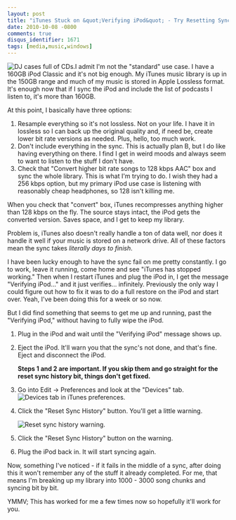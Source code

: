 ```yaml
---
layout: post
title: "iTunes Stuck on &quot;Verifying iPod&quot; - Try Resetting Sync History"
date: 2010-10-08 -0800
comments: true
disqus_identifier: 1671
tags: [media,music,windows]
---
```

![DJ cases full of
CDs.](https://hyqi8g.blu.livefilestore.com/y2pNgWdspUW_6kXSF_KlAK2VsOyllSawWdONti3qeW43ING_cbDUD3iasp9UNESdUI3qnumjMAy8K-n8lx-C815YyCFwMUIVkKFEMrGV9wLvJE/20101008cdcases.jpg?psid=1)I
admit I'm not the "standard" use case. I have a 160GB iPod Classic and
it's not big enough. My iTunes music library is up in the 150GB range
and much of my music is stored in Apple Lossless format. It's enough now
that if I sync the iPod and include the list of podcasts I listen to,
it's more than 160GB.

At this point, I basically have three options:

1.  Resample everything so it's not lossless. Not on your life. I have
    it in lossless so I can back up the original quality and, if need
    be, create lower bit rate versions as needed. Plus, hello, too much
    work.
2.  Don't include everything in the sync. This is actually plan B, but I
    do like having everything on there. I find I get in weird moods and
    always seem to want to listen to the stuff I don't have.
3.  Check that "Convert higher bit rate songs to 128 kbps AAC" box and
    sync the whole library. This is what I'm trying to do. I wish they
    had a 256 kbps option, but my primary iPod use case is listening
    with reasonably cheap headphones, so 128 isn't killing me.

When you check that "convert" box, iTunes recompresses anything higher
than 128 kbps on the fly. The source stays intact, the iPod gets the
converted version. Saves space, and I get to keep my library.

Problem is, iTunes also doesn't really handle a ton of data well, nor
does it handle it well if your music is stored on a network drive. All
of these factors mean the sync takes *literally days to finish*.

I have been lucky enough to have the sync fail on me pretty constantly.
I go to work, leave it running, come home and see "iTunes has stopped
working." Then when I restart iTunes and plug the iPod in, I get the
message "Verifying iPod..." and it just verifies... infinitely.
Previously the only way I could figure out how to fix it was to do a
full restore on the iPod and start over. Yeah, I've been doing this for
a week or so now.

But I did find something that seems to get me up and running, past the
"Verifying iPod," without having to fully wipe the iPod.

1.  Plug in the iPod and wait until the "Verifying iPod" message shows
    up.
2.  Eject the iPod. It'll warn you that the sync's not done, and that's
    fine. Eject and disconnect the iPod.

    **Steps 1 and 2 are important. If you skip them and go straight for
    the reset sync history bit, things don't get fixed.**
3.  Go into Edit -\> Preferences and look at the "Devices" tab.
    ![Devices tab in iTunes
    preferences.](https://hyqi8g.bl3301.livefilestore.com/y2pSAFnXpYQUV0phsZfWIHkTdZM11a9kGgnH9wFzhVpRS1t7PJaVfE3C8aDEa-rOSMn8l4D7YWlXT7W1yQ8WCtZwW3lixbrBcSufFrpGd7QsZU/20101008deviceoptions.png?psid=1)

4.  Click the "Reset Sync History" button. You'll get a little warning.

    ![Reset sync history
    warning.](https://hyqi8g.bl3301.livefilestore.com/y2pOIRh5-Q6i_ubSa5waz_6pZZZe9ygYpXsStbyf_TshPkAyWL95maLDkpCkEF-ze18tFRVMB5NIJ2Yod5Jg23nbiXw1M0PraTwIzI0pf-jBbo/20101008resethistory.png?psid=1)

5.  Click the "Reset Sync History" button on the warning.
6.  Plug the iPod back in. It will start syncing again.

Now, something I've noticed - if it fails in the middle of a sync, after
doing this it won't remember any of the stuff it already completed. For
me, that means I'm breaking up my library into 1000 - 3000 song chunks
and syncing bit by bit.

YMMV; This has worked for me a few times now so hopefully it'll work for
you.


